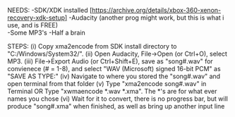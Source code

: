 NEEDS: 
-SDK/XDK installed [https://archive.org/details/xbox-360-xenon-recovery-xdk-setup]
-Audacity (another prog might work, but this is what i use, and is FREE)    
-Some MP3's
-Half a brain 

STEPS: 
(i) Copy xma2encode from SDK install directory to "C:/Windows/System32/".
(ii) Open Audacity, File->Open (or Ctrl+O), select MP3.﻿
(iii) File->Export Audio (or Ctrl+Shift+E), save as "song#.wav" for convienece (# = 1-8), and select "WAV (Microsoft) signed 16-bit PCM" as "SAVE AS TYPE:"
(iv) Navigate to where you stored the "song#.wav" and open terminal from that folder
(v) Type "xma2encode song#.wav﻿" in Terminal
                          OR 
    Type "xwmaencode *.wav *.xma﻿". The *'s are for what ever names you chose
(vi) Wait for it to convert, there is no progress bar, but will produce "song#.xma" when finished, as well as bring up another input line


